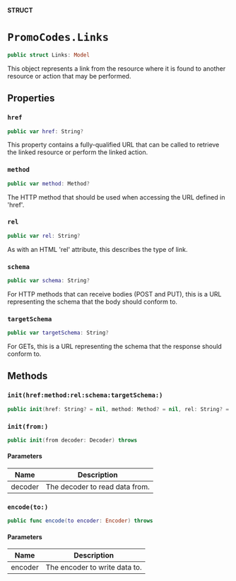 **STRUCT**

# `PromoCodes.Links`

```swift
public struct Links: Model
```

This object represents a link from the resource where it is found to another resource or action that may be performed.

## Properties
### `href`

```swift
public var href: String?
```

This property contains a fully-qualified URL that can be called to retrieve the linked resource or perform the linked action.

### `method`

```swift
public var method: Method?
```

The HTTP method that should be used when accessing the URL defined in 'href'.

### `rel`

```swift
public var rel: String?
```

As with an HTML 'rel' attribute, this describes the type of link.

### `schema`

```swift
public var schema: String?
```

For HTTP methods that can receive bodies (POST and PUT), this is a URL representing the schema that the body should conform to.

### `targetSchema`

```swift
public var targetSchema: String?
```

For GETs, this is a URL representing the schema that the response should conform to.

## Methods
### `init(href:method:rel:schema:targetSchema:)`

```swift
public init(href: String? = nil, method: Method? = nil, rel: String? = nil, schema: String? = nil, targetSchema: String? = nil)
```

### `init(from:)`

```swift
public init(from decoder: Decoder) throws
```

#### Parameters

| Name | Description |
| ---- | ----------- |
| decoder | The decoder to read data from. |

### `encode(to:)`

```swift
public func encode(to encoder: Encoder) throws
```

#### Parameters

| Name | Description |
| ---- | ----------- |
| encoder | The encoder to write data to. |
